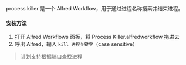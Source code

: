 process killer 是一个 Alfred Workflow，用于通过进程名称搜索并结束进程。

#### 安装方法

1. 打开 Alfred Workflows 面板，将 Process Killer.alfredworkflow 拖进去
2. 呼出 Alfred，输入 ``kill 进程关键字``（case sensitive）

> 计划支持根据端口查找进程